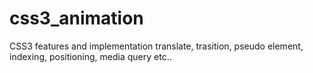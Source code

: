 # css3_animation
CSS3 features and implementation 
translate, trasition, pseudo element, indexing, positioning, media query etc..
